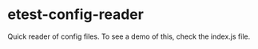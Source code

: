 # etest-config-reader
Quick reader of config files.  To see a demo of this, check the index.js file.